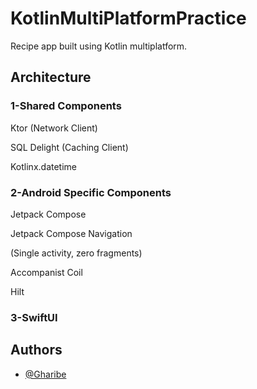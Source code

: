 # KotlinMultiPlatformPractice


Recipe app built using Kotlin multiplatform.

## Architecture

### 1-Shared Components

   Ktor (Network Client)

   SQL Delight (Caching Client)

   Kotlinx.datetime

### 2-Android Specific Components

   Jetpack Compose

   Jetpack Compose Navigation

   (Single activity, zero fragments)

   Accompanist Coil

   Hilt

### 3-SwiftUI
## Authors

- [@Gharibe](https://github.com/M-G12)

